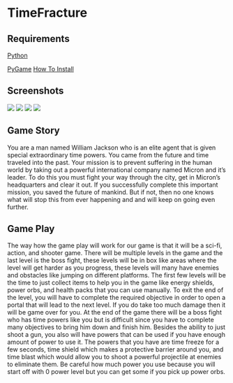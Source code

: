 # TimeFracture

<h2>Requirements</h2>
<a href="https://www.python.org/downloads/">Python</a>

<a href="https://www.lfd.uci.edu/~gohlke/pythonlibs/#pygame">PyGame</a>
<a href="https://youtu.be/_GikMdhAhv0">How To Install</a>

<h2>Screenshots</h2>
<img src="https://github.com/TimothyNg5808/TimeFracture/blob/master/gamescreenshot.png">
<img src="https://github.com/TimothyNg5808/TimeFracture/blob/master/gamescreenshot1.png">
<img src="https://github.com/TimothyNg5808/TimeFracture/blob/master/gamescreenshot2.png">
<img src="https://github.com/TimothyNg5808/TimeFracture/blob/master/gamescreenshot4.png">


<p>
  <h2>Game Story</h2>
  You are a man named William Jackson who is an elite agent that is given special extraordinary time powers. You came from the future and  time traveled into the past. Your mission is to prevent suffering in the human world by taking out a powerful international company     named Micron and it’s leader. To do this you must fight your way through the city, get in Micron’s headquarters and clear it out. If you  successfully complete this important mission, you saved the future of mankind. But if not, then no one knows what will stop this from ever  happening and and will keep on going even further. 
</p>

<p>
  <h2>Game Play</h2>
  The way how the game play will work for our game is that it will be a sci-fi, action,
and shooter game. There will be multiple levels in the game and the last level is the
boss fight, these levels will be in box like areas where the level will get harder as you
progress, these levels will many have enemies and obstacles like jumping on different
platforms. The first few levels will be the time to just collect items to help you in the
game like energy shields, power orbs, and health packs that you can use manually. To
exit the end of the level, you will have to complete the required objective in order to
open a portal that will lead to the next level. If you do take too much damage then it will
be game over for you. At the end of the game there will be a boss fight who has time
powers like you but is difficult since you have to complete many objectives to bring him
down and finish him. Besides the ability to just shoot a gun, you also will have powers
that can be used if you have enough amount of power to use it. The powers that you
have are time freeze for a few seconds, time shield which makes a protective barrier
around you, and time blast which would allow you to shoot a powerful projectile at
enemies to eliminate them. Be careful how much power you use because you will start
off with 0 power level but you can get some if you pick up power orbs.
</p>

